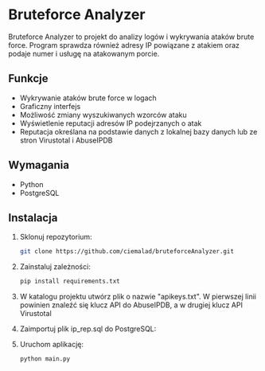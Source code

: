 # Bruteforce Analyzer

Bruteforce Analyzer to projekt do analizy logów i wykrywania ataków brute force. Program sprawdza również adresy IP powiązane z atakiem oraz podaje numer i usługę na atakowanym porcie. 

## Funkcje

- Wykrywanie ataków brute force w logach
- Graficzny interfejs
- Możliwość zmiany wyszukiwanych wzorców ataku
- Wyświetlenie reputacji adresów IP podejrzanych o atak
- Reputacja określana na podstawie danych z lokalnej bazy danych lub ze stron Virustotal i AbuseIPDB

## Wymagania

- Python
- PostgreSQL

## Instalacja

1. Sklonuj repozytorium:

    ```bash
    git clone https://github.com/ciemalad/bruteforceAnalyzer.git
    ```

2. Zainstaluj zależności:

    ```bash
    pip install requirements.txt
    ```

3. W katalogu projektu utwórz plik o nazwie "apikeys.txt". W pierwszej linii powinien znaleźć się klucz API do AbuseIPDB, a w drugiej klucz API Virustotal
   

5. Zaimportuj plik ip_rep.sql do PostgreSQL:

    
6. Uruchom aplikację:

    ```bash
    python main.py
    ```
